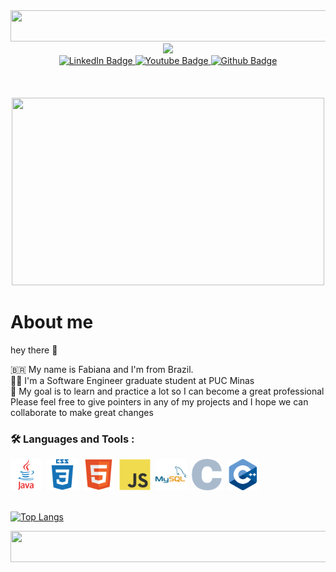 
<div id="line" align="center">  
  <img src="https://media.giphy.com/media/RWh8eviOem62GVZHLd/giphy.gif" width="1000" height="50"/>  
</div>


<div id="header" align="center">  
  <img src="https://media.giphy.com/media/8BvvmHdZ9fR7xjuPWg/giphy.gif" width="300"/>  
</div>

<div id="badges" align="center">
  <a href="">
    <img src="https://img.shields.io/badge/LinkedIn-blue?style=for-the-badge&logo=linkedin&logoColor=white" alt="LinkedIn Badge"/>
  </a>
  <a href="">
    <img src="https://img.shields.io/badge/YouTube-red?style=for-the-badge&logo=youtube&logoColor=white" alt="Youtube Badge"/>
  </a>
  <a href="https://github.com/fdspk">
    <img src="https://img.shields.io/badge/Github-black?style=for-the-badge&logo=github&logoColor=white" alt="Github Badge"/>
  </a>
</div>
<br/>
<div id="views" align="center">
<img src="https://komarev.com/ghpvc/?username=fdspk&style=flat-square&color=blue" alt="" />
</div>
<br/>
<div align="center">
  <img src="https://media.giphy.com/media/765ccrAiB0g9z6EApL/giphy.gif" width="500" height="300"/>
</div>

# About me

  hey there 👋
  

🇧🇷 My name is Fabiana and I'm from Brazil. <br/>
👩‍💻 I'm a Software Engineer graduate student at PUC Minas <br/>
🎯 My goal is to learn and practice a lot so I can become a great professional <br/>
Please feel free to give pointers in any of my projects and I hope we can collaborate to make great changes<br/>



### :hammer_and_wrench: Languages and Tools :
<div>
  <img src="https://github.com/devicons/devicon/blob/master/icons/java/java-original-wordmark.svg" title="Java" alt="Java" width="50" height="50"/>&nbsp;
  <img src="https://github.com/devicons/devicon/blob/master/icons/css3/css3-plain-wordmark.svg"  title="CSS3" alt="CSS" width="50" height="50"/>&nbsp;
  <img src="https://github.com/devicons/devicon/blob/master/icons/html5/html5-original.svg" title="HTML5" alt="HTML" width="50" height="50"/>&nbsp;
  <img src="https://github.com/devicons/devicon/blob/master/icons/javascript/javascript-original.svg" title="JavaScript" alt="JavaScript" width="50" height="50"/>&nbsp;
  <img src="https://github.com/devicons/devicon/blob/master/icons/mysql/mysql-original-wordmark.svg" title="MySQL"  alt="MySQL" width="50" height="50"/>&nbsp;
 <img src="https://github.com/devicons/devicon/blob/master/icons/c/c-original.svg" title="C" alt="c" width="50" height="50"/>&nbsp;
  <img src="https://github.com/devicons/devicon/blob/master/icons/cplusplus/cplusplus-original.svg" title="Cplusplus" alt="cplusplus" width="50" height="50"/>&nbsp;
</div>
<br/>

  [![Top Langs](https://github-readme-stats.vercel.app/api/top-langs/?username=fdspk&layout=compact)](https://github.com/anuraghazra/github-readme-stats)
  
<div id="line2" align="center">  
  <img src="https://media.giphy.com/media/RWh8eviOem62GVZHLd/giphy.gif" width="1000" height="50"/>  
</div>


